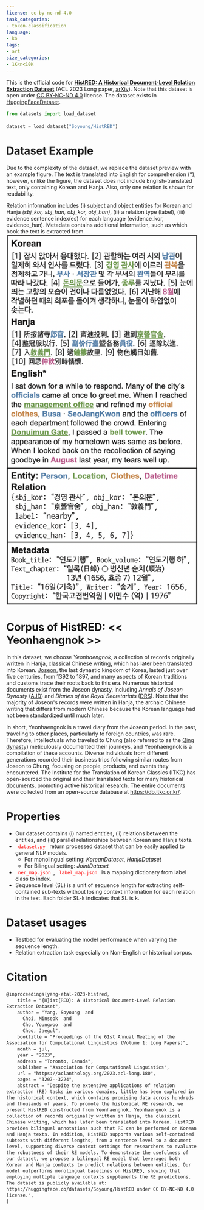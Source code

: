 ```yaml
---
license: cc-by-nc-nd-4.0
task_categories:
- token-classification
language:
- ko
tags:
- art
size_categories:
- 1K<n<10K
---
```


This is the official code for **[HistRED: A Historical Document-Level Relation Extraction Dataset](https://aclanthology.org/2023.acl-long.180/)** (ACL 2023 Long paper, [arXiv](https://arxiv.org/abs/2307.04285)).
Note that this dataset is open under [CC BY-NC-ND 4.0](https://creativecommons.org/licenses/by-nc-nd/4.0/) license. The dataset exists in [HuggingFaceDataset](https://huggingface.co/datasets/Soyoung/HistRED).

```python
from datasets import load_dataset

dataset = load_dataset("Soyoung/HistRED")
```

# Dataset Example
Due to the complexity of the dataset, we replace the dataset preview with an example figure.
The text is translated into English for comprehension (*), however, unlike the figure, the dataset does not include English-translated text, only containing Korean and Hanja.
Also, only one relation is shown for readability. 

Relation information includes (i) subject and object entities for Korean and Hanja *(sbj_kor, sbj_han, obj_kor, obj_han)*, (ii) a relation type (label), 
(iii) evidence sentence index(es) for each language (evidence_kor, evidence_han). 
Metadata contains additional information, such as which book the text is extracted from.
![image](example.png)


# Corpus of HistRED: \<\< Yeonhaengnok \>\> 
In this dataset, we choose *Yeonhaengnok*, a collection of records originally written in Hanja, classical Chinese writing, which has later been translated into Korean.
[Joseon](https://en.wikipedia.org/wiki/Joseon), the last dynastic kingdom of Korea, lasted just over five centuries, from 1392 to 1897, and many aspects of Korean traditions and customs trace their roots back to this era.
Numerous historical documents exist from the Joseon dynasty, including *Annals of Joseon Dynasty* ([AJD](https://en.wikipedia.org/wiki/Veritable_Records_of_the_Joseon_Dynasty)) and *Diaries of the Royal Secretariats* ([DRS](https://en.wikipedia.org/wiki/Seungjeongwon_ilgi)).
Note that the majority of Joseon's records were written in Hanja, the archaic Chinese writing that differs from modern Chinese because the Korean language had not been standardized until much later.

In short, Yeonhaengnok is a travel diary from the Joseon period. In the past, traveling to other places, particularly to foreign countries, was rare. 
Therefore, intellectuals who traveled to Chung (also referred to as the [Qing dynasty](https://en.wikipedia.org/wiki/Qing_dynasty)) meticulously documented their journeys, and Yeonhaengnok is a compilation of these accounts.
Diverse individuals from different generations recorded their business trips following similar routes from Joseon to Chung, focusing on people, products, and events they encountered.
The Institute for the Translation of Korean Classics (ITKC) has open-sourced the original and their translated texts for many historical documents, promoting active historical research.
The entire documents were collected from an open-source database at https://db.itkc.or.kr/.


# Properties

- Our dataset contains (i) named entities, (ii) relations between the entities, and (iii) parallel relationships between Korean and Hanja texts.
- <code style="color : red"> dataset.py </code> return processed dataset that can be easily applied to general NLP models.
  - For monolingual setting: *KoreanDataset*, *HanjaDataset*
  - For Bilingual setting: *JointDataset*
- <code style="color : red"> ner_map.json </code>, <code style="color : red"> label_map.json </code> is a mapping dictionary from label class to index.
- Sequence level (SL) is a unit of sequence length for extracting self-contained sub-texts without losing context information for each relation in the text. Each folder SL-k indicates that SL is k.

# Dataset usages
- Testbed for evaluating the model performance when varying the sequence length.
- Relation extraction task especially on Non-English or historical corpus.


# Citation

```
@inproceedings{yang-etal-2023-histred,
    title = "{H}ist{RED}: A Historical Document-Level Relation Extraction Dataset",
    author = "Yang, Soyoung  and
      Choi, Minseok  and
      Cho, Youngwoo  and
      Choo, Jaegul",
    booktitle = "Proceedings of the 61st Annual Meeting of the Association for Computational Linguistics (Volume 1: Long Papers)",
    month = jul,
    year = "2023",
    address = "Toronto, Canada",
    publisher = "Association for Computational Linguistics",
    url = "https://aclanthology.org/2023.acl-long.180",
    pages = "3207--3224",
    abstract = "Despite the extensive applications of relation extraction (RE) tasks in various domains, little has been explored in the historical context, which contains promising data across hundreds and thousands of years. To promote the historical RE research, we present HistRED constructed from Yeonhaengnok. Yeonhaengnok is a collection of records originally written in Hanja, the classical Chinese writing, which has later been translated into Korean. HistRED provides bilingual annotations such that RE can be performed on Korean and Hanja texts. In addition, HistRED supports various self-contained subtexts with different lengths, from a sentence level to a document level, supporting diverse context settings for researchers to evaluate the robustness of their RE models. To demonstrate the usefulness of our dataset, we propose a bilingual RE model that leverages both Korean and Hanja contexts to predict relations between entities. Our model outperforms monolingual baselines on HistRED, showing that employing multiple language contexts supplements the RE predictions. The dataset is publicly available at: https://huggingface.co/datasets/Soyoung/HistRED under CC BY-NC-ND 4.0 license.",
}
```
